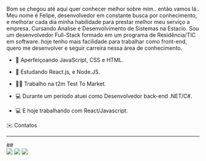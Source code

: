 Bom se chegou até aqui quer conhecer melhor sobre mim.. então vamos lá.. 
Meu nome é Felipe, desenvolvedor em constante busca por conhecimento, e melhorar cada dia minha habilidade para prestar melhor meu serviço a empresa. 
Cursando Analise e Desenvolvimento de Sistemas na Estacio.
Sou um desenvolvedor Full-Stack formado em um programa de Residência/TIC em software. hoje tenho mais facilidade para trabalhar como front-end, quero me desenvolver e seguir carreira nessa área de conhecimento. 

- 🌱  Aperfeiçoando JavaScript, CSS e HTML.
- 🌱  Estudando React.js, e Node.JS.

- 👨‍💻 Trabalho na t2m Test To Market.
    
- 💻 Durante um período atuei como Desenvolvedor back-end .NET/C#.
- 💻 E hoje trabalhando com React/Javascript.


 ✉️ Contatos
 <hr/>
 ##
 <div> 
  <a href="https://instagram.com/felipemenegueli_" target="_blank"><img src="https://img.shields.io/badge/-Instagram-%23E4405F?style=for-the-badge&logo=instagram&logoColor=white" target="_blank"></a>
<a href = "mailto:felipemenegueli08@gmail.com"><img src="https://img.shields.io/badge/-Gmail-%23333?style=for-the-badge&logo=gmail&logoColor=white" target="_blank"></a>
  <a href="https://www.linkedin.com/in/felipefmenegueli" target="_blank"><img src="https://img.shields.io/badge/-LinkedIn-%230077B5?style=for-the-badge&logo=linkedin&logoColor=white" target="_blank"></a>  
</div>

